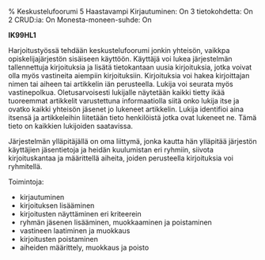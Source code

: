 % Keskustelufoorumi
<arvosanamaksimi>5</arvosanamaksimi>
<vaikeustaso>Haastavampi</vaikeustaso>
<comment>
Kirjautuminen:        On
3 tietokohdetta:      On
2 CRUD:ia:            On
Monesta-moneen-suhde: On
</comment>

**IK99HL1**

Harjoitustyössä tehdään keskustelufoorumi jonkin yhteisön, vaikkpa opiskelijajärjestön sisäiseen käyttöön. 
Käyttäjä voi lukea järjestelmän tallennettuja kirjoituksia ja lisätä tietokantaan
uusia kirjoituksia, jotka voivat olla myös vastineita aiempiin
kirjoituksiin. Kirjoituksia voi hakea kirjoittajan nimen tai aiheen tai
artikkelin iän perusteella. Lukija voi seurata myös vastinepolkua.
Oletusarvoisesti lukijalle näytetään kaikki tietty ikää tuoreemmat artikkelit
varustettuna informaatiolla siitä onko lukija itse ja ovatko kaikki
yhteisön jäsenet jo lukeneet artikkelin. Lukija identifioi aina itsensä ja
artikkeleihin liitetään tieto henkilöistä jotka ovat lukeneet ne. Tämä tieto
on kaikkien lukijoiden saatavissa.

Järjestelmän ylläpitäjällä on oma liittymä, jonka kautta hän ylläpitää järjestön käyttäjien jäsentietoja ja heidän kuulumistan eri ryhmiin,
siivota kirjoituskantaa ja määrittellä aiheita, joiden perusteella kirjoituksia voi ryhmitellä.

Toimintoja:

-  kirjautuminen
-  kirjoituksen lisääminen
-  kirjoitusten näyttäminen eri kriteerein
-  ryhmän jäsenen lisääminen, muokkaaminen ja poistaminen
-  vastineen laatiminen ja muokkaus
-  kirjoitusten poistaminen
-  aiheiden määrittely, muokkaus ja poisto
